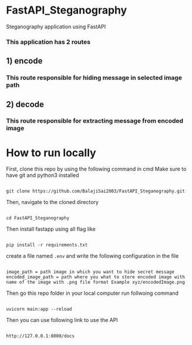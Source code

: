 # FastAPI_Steganography
Steganography application using FastAPI
### This application has 2 routes
## 1) encode
### This route responsible for hiding message in selected image path
## 2) decode
### This route responsible for extracting message from encoded image

# How to run locally


First, clone this repo by using the following command in cmd Make sure to have git and python3 installed
````

git clone https://github.com/BalajiSai2003/FastAPI_Steganography.git

````

Then, navigate to the cloned directory


````

cd FastAPI_Steganography

````

Then install fastapp using all flag like 

````

pip install -r requirements.txt

````

create a file named `.env` and write the following configuration in the file

````

image_path = path image in which you want to hide secret message
encoded_image_path = path where you what to store encoded image with name of the image with .png file format Example xyz/encodedImage.png

````

Then go this repo folder in your local computer run follwoing command
````

uvicorn main:app --reload

````

Then you can use following link to use the  API

````

http://127.0.0.1:8000/docs 

````
